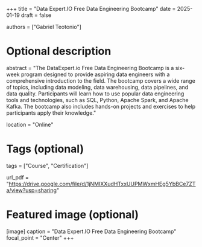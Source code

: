 +++
title = "Data Expert.IO Free Data Engineering Bootcamp"
date = 2025-01-19
draft = false

authors = ["Gabriel Teotonio"]

# Optional description
abstract = "The DataExpert.io Free Data Engineering Bootcamp is a six-week program designed to provide aspiring data engineers with a comprehensive introduction to the field. The bootcamp covers a wide range of topics, including data modeling, data warehousing, data pipelines, and data quality. Participants will learn how to use popular data engineering tools and technologies, such as SQL, Python, Apache Spark, and Apache Kafka. The bootcamp also includes hands-on projects and exercises to help participants apply their knowledge."

location = "Online"

# Tags (optional)
tags = ["Course", "Certification"]

url_pdf = "https://drive.google.com/file/d/1jNMIXXudHTxxUUPMWxmHEg5YbBCe7ZTa/view?usp=sharing"

# Featured image (optional)
[image]
  caption = "Data Expert.IO Free Data Engineering Bootcamp"
  focal_point = "Center"
+++
